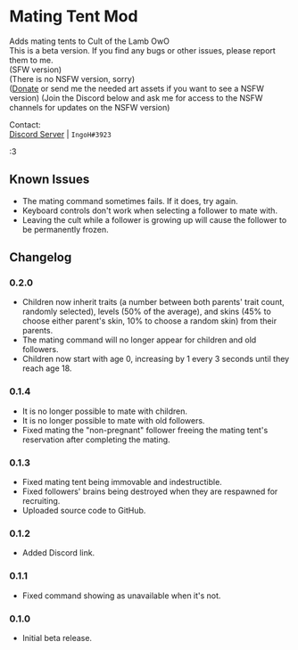 # Mating Tent Mod
Adds mating tents to Cult of the Lamb OwO  
This is a beta version. If you find any bugs or other issues, please report them to me.  
(SFW version)  
(There is no NSFW version, sorry)  
([Donate](https://ko-fi.com/IngoH) or send me the needed art assets if you want to see a NSFW version)
(Join the Discord below and ask me for access to the NSFW channels for updates on the NSFW version)

Contact:  
[Discord Server](https://discord.gg/9Xqvb8Cszg) | `IngoH#3923`

:3

## Known Issues
- The mating command sometimes fails. If it does, try again.
- Keyboard controls don't work when selecting a follower to mate with.
- Leaving the cult while a follower is growing up will cause the follower to be permanently frozen.

## Changelog

### 0.2.0
- Children now inherit traits (a number between both parents' trait count, randomly selected), levels (50% of the average), and skins (45% to choose either parent's skin, 10% to choose a random skin) from their parents.
- The mating command will no longer appear for children and old followers.
- Children now start with age 0, increasing by 1 every 3 seconds until they reach age 18.

### 0.1.4
- It is no longer possible to mate with children.
- It is no longer possible to mate with old followers.
- Fixed mating the "non-pregnant" follower freeing the mating tent's reservation after completing the mating.

### 0.1.3
- Fixed mating tent being immovable and indestructible.
- Fixed followers' brains being destroyed when they are respawned for recruiting.
- Uploaded source code to GitHub.

### 0.1.2
- Added Discord link.

### 0.1.1
- Fixed command showing as unavailable when it's not.

### 0.1.0
- Initial beta release.